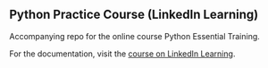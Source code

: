 ## Python Practice Course (LinkedIn Learning)

Accompanying repo for the online course Python Essential Training.

For the documentation, visit the [course on LinkedIn Learning](http://https://www.linkedin.com/learning/python-essential-training-2018/ "course on LinkedIn Learning").